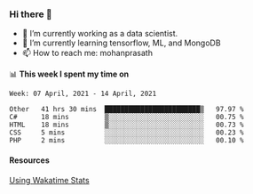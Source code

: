 ### Hi there 👋

- 🔭 I’m currently working as a data scientist.
- 🌱 I’m currently learning tensorflow, ML, and MongoDB
- 📫 How to reach me: mohanprasath

📊 **This week I spent my time on**
<!--START_SECTION:waka-->
```text
Week: 07 April, 2021 - 14 April, 2021

Other   41 hrs 30 mins  ████████████████████████▒   97.97 % 
C#      18 mins         ▒░░░░░░░░░░░░░░░░░░░░░░░░   00.75 % 
HTML    18 mins         ▒░░░░░░░░░░░░░░░░░░░░░░░░   00.73 % 
CSS     5 mins          ░░░░░░░░░░░░░░░░░░░░░░░░░   00.23 % 
PHP     2 mins          ░░░░░░░░░░░░░░░░░░░░░░░░░   00.10 % 
```
<!--END_SECTION:waka-->

#### Resources
[Using Wakatime Stats](https://github.com/marketplace/actions/waka-readme)
